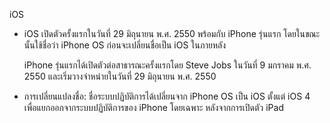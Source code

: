 iOS

- iOS เปิดตัวครั้งแรกในวันที่ 29 มิถุนายน พ.ศ. 2550 พร้อมกับ iPhone รุ่นแรก โดยในขณะนั้นใช้ชื่อว่า iPhone OS ก่อนจะเปลี่ยนชื่อเป็น iOS ในภายหลัง
  
  iPhone รุ่นแรกได้เปิดตัวต่อสาธารณะครั้งแรกโดย Steve Jobs ในวันที่ 9 มกราคม พ.ศ. 2550 และเริ่มวางจำหน่ายในวันที่ 29 มิถุนายน พ.ศ. 2550 

- การเปลี่ยนแปลงชื่อ: ชื่อระบบปฏิบัติการได้เปลี่ยนจาก iPhone OS เป็น iOS ตั้งแต่ iOS 4 เพื่อแยกออกจากระบบปฏิบัติการของ iPhone โดยเฉพาะ หลังจากการเปิดตัว iPad 

